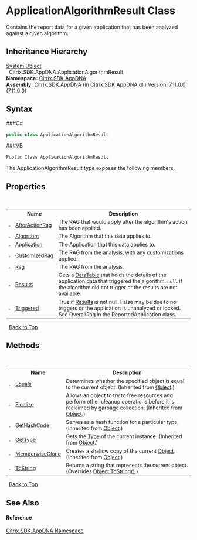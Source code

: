 # ApplicationAlgorithmResult Class
 

Contains the report data for a given application that has been analyzed against a given algorithm.


## Inheritance Hierarchy
<a href="http://msdn2.microsoft.com/en-us/library/e5kfa45b" target="_blank">System.Object</a><br />&nbsp;&nbsp;Citrix.SDK.AppDNA.ApplicationAlgorithmResult<br />
**Namespace:**&nbsp;<a href="N_Citrix_SDK_AppDNA">Citrix.SDK.AppDNA</a><br />**Assembly:**&nbsp;Citrix.SDK.AppDNA (in Citrix.SDK.AppDNA.dll) Version: 7.11.0.0 (7.11.0.0)

## Syntax

###C#
```csharp
public class ApplicationAlgorithmResult
```

###VB
```vbnet
Public Class ApplicationAlgorithmResult
```

The ApplicationAlgorithmResult type exposes the following members.


## Properties
&nbsp;<table><tr><th></th><th>Name</th><th>Description</th></tr><tr><td>![Public property](media/pubproperty.gif "Public property")</td><td><a href="P_Citrix_SDK_AppDNA_ApplicationAlgorithmResult_AfterActionRag">AfterActionRag</a></td><td>
The RAG that would apply after the algorithm's action has been applied.</td></tr><tr><td>![Public property](media/pubproperty.gif "Public property")</td><td><a href="P_Citrix_SDK_AppDNA_ApplicationAlgorithmResult_Algorithm">Algorithm</a></td><td>
The Algorithm that this data applies to.</td></tr><tr><td>![Public property](media/pubproperty.gif "Public property")</td><td><a href="P_Citrix_SDK_AppDNA_ApplicationAlgorithmResult_Application">Application</a></td><td>
The Application that this data applies to.</td></tr><tr><td>![Public property](media/pubproperty.gif "Public property")</td><td><a href="P_Citrix_SDK_AppDNA_ApplicationAlgorithmResult_CustomizedRag">CustomizedRag</a></td><td>
The RAG from the analysis, with any customizations applied.</td></tr><tr><td>![Public property](media/pubproperty.gif "Public property")</td><td><a href="P_Citrix_SDK_AppDNA_ApplicationAlgorithmResult_Rag">Rag</a></td><td>
The RAG from the analysis.</td></tr><tr><td>![Public property](media/pubproperty.gif "Public property")</td><td><a href="P_Citrix_SDK_AppDNA_ApplicationAlgorithmResult_Results">Results</a></td><td>
Gets a <a href="http://msdn2.microsoft.com/en-us/library/9186hy08" target="_blank">DataTable</a> that holds the details of the application data that triggered the algorithm. `null` if the algorithm did not trigger or the results are not available.</td></tr><tr><td>![Public property](media/pubproperty.gif "Public property")</td><td><a href="P_Citrix_SDK_AppDNA_ApplicationAlgorithmResult_Triggered">Triggered</a></td><td>
True if <a href="P_Citrix_SDK_AppDNA_ApplicationAlgorithmResult_Results">Results</a> is not null. False may be due to no triggers or the application is unanalyzed or locked. See OverallRag in the ReportedApplication class.</td></tr></table>&nbsp;
<a href="#applicationalgorithmresult-class">Back to Top</a>

## Methods
&nbsp;<table><tr><th></th><th>Name</th><th>Description</th></tr><tr><td>![Public method](media/pubmethod.gif "Public method")</td><td><a href="http://msdn2.microsoft.com/en-us/library/bsc2ak47" target="_blank">Equals</a></td><td>
Determines whether the specified object is equal to the current object.
 (Inherited from <a href="http://msdn2.microsoft.com/en-us/library/e5kfa45b" target="_blank">Object</a>.)</td></tr><tr><td>![Protected method](media/protmethod.gif "Protected method")</td><td><a href="http://msdn2.microsoft.com/en-us/library/4k87zsw7" target="_blank">Finalize</a></td><td>
Allows an object to try to free resources and perform other cleanup operations before it is reclaimed by garbage collection.
 (Inherited from <a href="http://msdn2.microsoft.com/en-us/library/e5kfa45b" target="_blank">Object</a>.)</td></tr><tr><td>![Public method](media/pubmethod.gif "Public method")</td><td><a href="http://msdn2.microsoft.com/en-us/library/zdee4b3y" target="_blank">GetHashCode</a></td><td>
Serves as a hash function for a particular type.
 (Inherited from <a href="http://msdn2.microsoft.com/en-us/library/e5kfa45b" target="_blank">Object</a>.)</td></tr><tr><td>![Public method](media/pubmethod.gif "Public method")</td><td><a href="http://msdn2.microsoft.com/en-us/library/dfwy45w9" target="_blank">GetType</a></td><td>
Gets the <a href="http://msdn2.microsoft.com/en-us/library/42892f65" target="_blank">Type</a> of the current instance.
 (Inherited from <a href="http://msdn2.microsoft.com/en-us/library/e5kfa45b" target="_blank">Object</a>.)</td></tr><tr><td>![Protected method](media/protmethod.gif "Protected method")</td><td><a href="http://msdn2.microsoft.com/en-us/library/57ctke0a" target="_blank">MemberwiseClone</a></td><td>
Creates a shallow copy of the current <a href="http://msdn2.microsoft.com/en-us/library/e5kfa45b" target="_blank">Object</a>.
 (Inherited from <a href="http://msdn2.microsoft.com/en-us/library/e5kfa45b" target="_blank">Object</a>.)</td></tr><tr><td>![Public method](media/pubmethod.gif "Public method")</td><td><a href="M_Citrix_SDK_AppDNA_ApplicationAlgorithmResult_ToString">ToString</a></td><td>
Returns a string that represents the current object.
 (Overrides <a href="http://msdn2.microsoft.com/en-us/library/7bxwbwt2" target="_blank">Object.ToString()</a>.)</td></tr></table>&nbsp;
<a href="#applicationalgorithmresult-class">Back to Top</a>

## See Also


#### Reference
<a href="N_Citrix_SDK_AppDNA">Citrix.SDK.AppDNA Namespace</a><br />